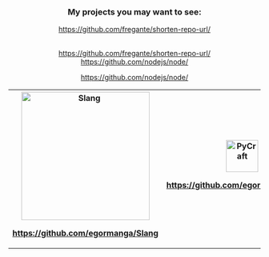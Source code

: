 <div align="center">
	<h3>My projects you may want to see:</h3>
	<a href="https://github.com/fregante/shorten-repo-url/" target="_blank">
		<p>https://github.com/fregante/shorten-repo-url/</p>
	</a>
	</br>
	<a href="https://github.com/fregante/shorten-repo-url/" target="_blank">
		https://github.com/fregante/shorten-repo-url/
	</a>
	</br>
	<a href="https://github.com/nodejs/node/" target="_blank">
		https://github.com/nodejs/node/
	</a>
	</br>
	<a href="https://github.com/nodejs/node/" target="_blank">
		<p>https://github.com/nodejs/node/</p>
	</a>
	<table>
		<th><a href="https://github.com/egormanga/Slang" target="_blank">
			<img src="Slang.png" alt="Slang" width=256 />
			<p>https://github.com/egormanga/Slang</p>
		</a></th>
		<th><a href="https://github.com/egormanga/pycraft" target="_blank">
			<img src="PyCraft.png" alt="PyCraft" width=64 />
			<p>https://github.com/egormanga/pycraft</p>
		</a></th>
	</table>
	<a id="arrPrint"></a> </br>
	<script>
		let arr = [
		'https://github.com/fregante/shorten-repo-url/'	
		'https://github.com/fregante/shorten-repo-url/tree/v0.12',
		'https://github.com/fregante/shorten-repo-url/tree/d71718db6aa4feb8dc10edbad1134472468e971a',
		'https://github.com/nodejs/node/',
		'https://github.com/nodejs/shorten-repo-url/',
		'https://github.com/nodejs/node/tree/v0.12',
		'https://github.com/nodejs/node/tree/d71718db6aa4feb8dc10edbad1134472468e971a',
		'https://github.com/fregante/shorten-repo-url/tree/master/doc',
		'https://github.com/fregante/shorten-repo-url/tree/v0.12/doc',
		'https://github.com/fregante/shorten-repo-url/tree/d71718db6aa4feb8dc10edbad1134472468e971a/doc',
		'https://github.com/nodejs/node/tree/master/doc',
		'https://github.com/nodejs/node/tree/v0.12/doc',
		'https://github.com/nodejs/node/tree/d71718db6aa4feb8dc10edbad1134472468e971a/doc',
		'https://github.com/fregante/shorten-repo-url/blob/master/.gitignore',
		'https://github.com/fregante/shorten-repo-url/blob/v0.12/.gitignore',
	
		'https://github.com/fregante/shorten-repo-url/blob/cc8fc46/.gitignore',
	
		'https://github.com/nodejs/node/blob/master/.gitignore',
	
		'https://github.com/nodejs/node/blob/v0.12/.gitignore',
	
		'https://github.com/nodejs/node/blob/cc8fc46/.gitignore',
	
		'https://github.com/fregante/shorten-repo-url/blame/master/.gitignore',
	
		'https://github.com/fregante/shorten-repo-url/blame/v0.12/.gitignore',
	
		'https://github.com/fregante/shorten-repo-url/blame/cc8fc46/.gitignore',
	
		'https://github.com/nodejs/node/blame/master/.gitignore',
	
		'https://github.com/nodejs/node/blame/v0.12/.gitignore',
	
		'https://github.com/nodejs/node/blame/cc8fc46/.gitignore',

		'https://github.com/fregante/shorten-repo-url/commits/master/.gitignore',
	
		'https://github.com/fregante/shorten-repo-url/commits/v0.12/.gitignore',
	
		'https://github.com/fregante/shorten-repo-url/commits/cc8fc46/.gitignore',
	
		'https://github.com/nodejs/node/commits/master/.gitignore',
	
		'https://github.com/nodejs/node/commits/v0.12/.gitignore',
	
		'https://github.com/nodejs/node/commits/cc8fc46/.gitignore',

		'https://github.com/fregante/shorten-repo-url/commit/cc8fc46.diff',
	
		'https://github.com/trending/developers',

		'https://github.com/settings/profile',

		'https://www.npmjs.com/',

		'https://www.npmjs.com/package/node',
	
		'https://example.com/nodejs/node/blob/cc8fc46/.gitignore',
	
		'https://github.com/',
	
		'https://github.com/fregante/shorten-repo-url/issues',
	
		'https://github.com/fregante/shorten-repo-url/issues?q=wow',
	
		'https://github.com/fregante/shorten-repo-url/issues?q=is%3Aissue++is%3Aopen+sort%3Aupdated-desc+&unrelated=true',
		'fregante/shorten-repo-url/issues?unrelated=true (is:open sort:updated-desc)'
	]
	     	document.getElementById("arrPrint").innerHTML = arr;
	</script>
</div>

